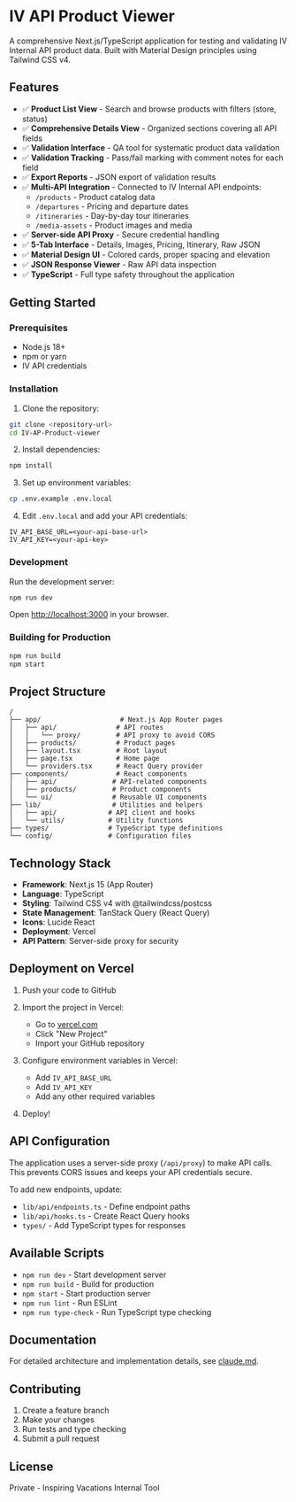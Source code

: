 # IV API Product Viewer

A comprehensive Next.js/TypeScript application for testing and validating IV Internal API product data. Built with Material Design principles using Tailwind CSS v4.

## Features

- ✅ **Product List View** - Search and browse products with filters (store, status)
- ✅ **Comprehensive Details View** - Organized sections covering all API fields
- ✅ **Validation Interface** - QA tool for systematic product data validation
- ✅ **Validation Tracking** - Pass/fail marking with comment notes for each field
- ✅ **Export Reports** - JSON export of validation results
- ✅ **Multi-API Integration** - Connected to IV Internal API endpoints:
  - `/products` - Product catalog data
  - `/departures` - Pricing and departure dates
  - `/itineraries` - Day-by-day tour itineraries
  - `/media-assets` - Product images and media
- ✅ **Server-side API Proxy** - Secure credential handling
- ✅ **5-Tab Interface** - Details, Images, Pricing, Itinerary, Raw JSON
- ✅ **Material Design UI** - Colored cards, proper spacing and elevation
- ✅ **JSON Response Viewer** - Raw API data inspection
- ✅ **TypeScript** - Full type safety throughout the application

## Getting Started

### Prerequisites

- Node.js 18+
- npm or yarn
- IV API credentials

### Installation

1. Clone the repository:
```bash
git clone <repository-url>
cd IV-AP-Product-viewer
```

2. Install dependencies:
```bash
npm install
```

3. Set up environment variables:
```bash
cp .env.example .env.local
```

4. Edit `.env.local` and add your API credentials:
```
IV_API_BASE_URL=<your-api-base-url>
IV_API_KEY=<your-api-key>
```

### Development

Run the development server:
```bash
npm run dev
```

Open [http://localhost:3000](http://localhost:3000) in your browser.

### Building for Production

```bash
npm run build
npm start
```

## Project Structure

```
/
├── app/                    # Next.js App Router pages
│   ├── api/               # API routes
│   │   └── proxy/         # API proxy to avoid CORS
│   ├── products/          # Product pages
│   ├── layout.tsx         # Root layout
│   ├── page.tsx           # Home page
│   └── providers.tsx      # React Query provider
├── components/            # React components
│   ├── api/              # API-related components
│   ├── products/         # Product components
│   └── ui/               # Reusable UI components
├── lib/                  # Utilities and helpers
│   ├── api/             # API client and hooks
│   └── utils/           # Utility functions
├── types/               # TypeScript type definitions
└── config/              # Configuration files
```

## Technology Stack

- **Framework**: Next.js 15 (App Router)
- **Language**: TypeScript
- **Styling**: Tailwind CSS v4 with @tailwindcss/postcss
- **State Management**: TanStack Query (React Query)
- **Icons**: Lucide React
- **Deployment**: Vercel
- **API Pattern**: Server-side proxy for security

## Deployment on Vercel

1. Push your code to GitHub

2. Import the project in Vercel:
   - Go to [vercel.com](https://vercel.com)
   - Click "New Project"
   - Import your GitHub repository

3. Configure environment variables in Vercel:
   - Add `IV_API_BASE_URL`
   - Add `IV_API_KEY`
   - Add any other required variables

4. Deploy!

## API Configuration

The application uses a server-side proxy (`/api/proxy`) to make API calls. This prevents CORS issues and keeps your API credentials secure.

To add new endpoints, update:
- `lib/api/endpoints.ts` - Define endpoint paths
- `lib/api/hooks.ts` - Create React Query hooks
- `types/` - Add TypeScript types for responses

## Available Scripts

- `npm run dev` - Start development server
- `npm run build` - Build for production
- `npm start` - Start production server
- `npm run lint` - Run ESLint
- `npm run type-check` - Run TypeScript type checking

## Documentation

For detailed architecture and implementation details, see [claude.md](./claude.md).

## Contributing

1. Create a feature branch
2. Make your changes
3. Run tests and type checking
4. Submit a pull request

## License

Private - Inspiring Vacations Internal Tool
